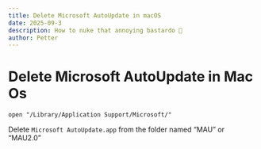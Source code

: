 ```yaml
---
title: Delete Microsoft AutoUpdate in macOS
date: 2025-09-3
description: How to nuke that annoying bastardo 🧌
author: Petter
---
```

# Delete Microsoft AutoUpdate in Mac Os

```shell
open "/Library/Application Support/Microsoft/"
```
Delete `Microsoft AutoUpdate.app` from the folder named “MAU” or “MAU2.0”
